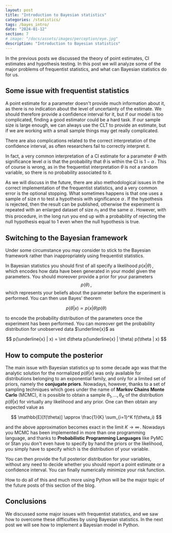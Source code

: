 ```yaml
---
layout: post
title: "Introduction to Bayesian statistics"
categories: /statistics/
tags: /bayes_intro/
date: "2024-01-12"
section: 7
# image: "/docs/assets/images/perception/eye.jpg"
description: "Introduction to Bayesian statistics"
---
```


In the previous posts we discussed the theory
of point estimates, CI estimates and
hypothesis testing.
In this post we will analyze some of the major problems of frequentist
statistics, and what can Bayesian statistics do for us.

## Some issue with frequentist statistics

A point estimate for a parameter doesn't provide much information
about it, as there is no indication about the level of uncertainty
of the estimate.
We should therefore provide a confidence interval for it, but if
our model is too complicated, finding a good estimator could be a hard task.
If our sample size is large enough, we can always use the CLT to provide an estimate,
but if we are working with a small sample things may get really complicated.

There are also complications related to the correct interpretation of the confidence
interval, as often researchers fail to correctly interpret it.

In fact, a very common interpretation of a CI estimate for a parameter $\theta$
with significance level $\alpha$ is that the probability that $\theta$ is within the CI
is $1-\alpha\,.$
This of course is wrong, as in the frequentist interpretation $\theta$ is not
a random variable, so there is no probability associated to it.

As we will discuss in the future, there are also methodological issues in the correct implementation
of the frequentist statistics, and a very common error is the optional stopping.
What sometimes happens is that one uses a sample of size $n$
to test a hypothesis with significance $\alpha\,.$
If the hypothesis is rejected, then the result can be published, otherwise
 the experiment is repeated with an enlarged dataset of size $n_1$ and
the same $\alpha\,.$
However, with this procedure, in the long run you end up with a probability
of rejecting the null hypothesis equal to 1 even when the null hypothesis is true.

## Switching to the Bayesian framework

Under some circumstance you may consider to stick to the Bayesian framework rather
than inappropriately using frequentist statistics.

In Bayesian statistics you should first of all specify
a likelihood $p(x | \theta)\,,$ which encodes how data have been generated in your model given the parameters.
You should moreover provide a prior for your parameters $$p(\theta)\,,$$ which represents your beliefs about the parameter
before the experiment is performed.
You can then use Bayes' theorem

$$
p(\theta | x) \propto p(x | \theta) p(\theta)
$$

to encode the probability distribution of the parameters once the experiment has been performed.
You can moreover get the probability distribution for unobserved data $\underline{x}$ as

$$
p(\underline{x} | x) = \int d\theta p(\underline{x} | \theta) p(\theta | x)
$$

## How to compute the posterior

The main issue with Bayesian statistics up to some decade ago was that the analytic solution for the normalized $p(\theta | x)$
was only available for distributions belonging to an exponential family, and only for a limited set of priors, namely the **conjugate priors**.
Nowadays, however, thanks to a set of sampling techniques which goes under the name of **Markov Chains Monte Carlo** (MCMC),
it is possible to obtain a sample $\theta_1,\dots,\theta_K$ of the distribution $p(\theta | x)$ for virtually any likelihood
and any prior.
One can then obtain any expected value as

$$
\mathbb{E}[f(\theta)] \approx \frac{1}{K} \sum_{i=1}^K f(\theta_i)
$$

and the above approximation becomes exact in the limit $K \rightarrow \infty\,.$
Nowadays you MCMC has been implemented in more than one programming language,
and thanks to **Probabilistic Programming Languages** like PyMC or Stan you don't even have to specify by hand the priors or the likelihood,
you simply have to specify which is the distribution of your variable.

You can then provide the full posterior distribution for your variables, without any need to decide whether you should
report a point estimate or a confidence interval.
You can finally numerically minimize your risk function.

How to do all of this and much more using Python will be the major topic of the future posts of this section of the blog.


## Conclusions

We discussed some major issues with frequentist statistics, and we saw how to overcome these difficulties
by using Bayesian statistics.
In the next post we will see how to implement a Bayesian model in Python.
